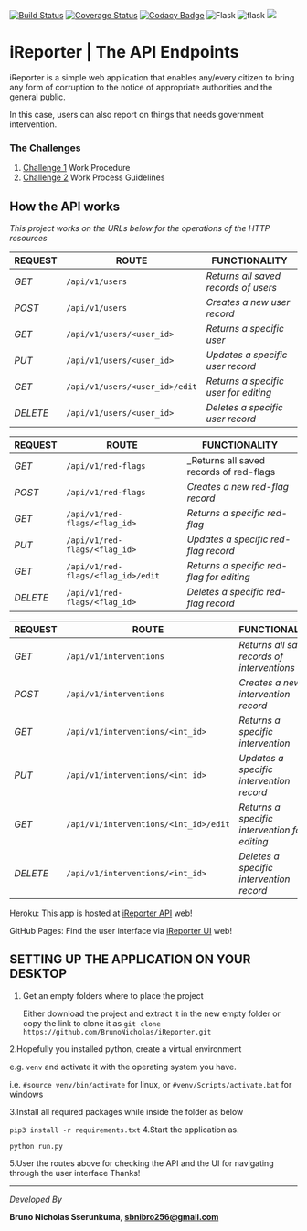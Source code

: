 [![Build Status](https://travis-ci.org/BrunoNicholas/iReporter.svg?branch=Develope)](https://travis-ci.org/BrunoNicholas/iReporter)
[![Coverage Status](https://coveralls.io/repos/github/BrunoNicholas/iReporter/badge.svg)](https://coveralls.io/github/BrunoNicholas/iReporter)
[![Codacy Badge](https://api.codacy.com/project/badge/Grade/54ee29e6553e4cf7ac04e2e058e918dd)](https://app.codacy.com/app/BrunoNicholas/iReporter?utm_source=github.com&utm_medium=referral&utm_content=BrunoNicholas/iReporter&utm_campaign=Badge_Grade_Dashboard)
![Flask](https://img.shields.io/pypi/dd/flask.svg)
![flask](https://img.shields.io/pypi/pyversions/flask.svg)
![](https://img.shields.io/github/commit-activity/y/BrunoNicholas/iReporter.svg)

# iReporter | The API Endpoints
iReporter is a simple web application that enables any/every citizen to bring any form of corruption to the notice of appropriate authorities and the general public.

In this case, users can also report on things that needs government intervention.

### The Challenges

1. [Challenge 1](https://github.com/BrunoNicholas/iReporter/wiki) Work Procedure
2. [Challenge 2](https://github.com/BrunoNicholas/iReporter/wiki/Creation-of-an-API-endpoints) Work Process Guidelines
  
## How the API works

_This project works on the URLs below for the operations of the HTTP resources_

| REQUEST | ROUTE | FUNCTIONALITY |
| ------- | ----- | ------------- |
| *GET* | ```/api/v1/users``` | _Returns all saved records of users_|
| *POST* | ```/api/v1/users``` | _Creates a new user record_|
| *GET* | ```/api/v1/users/<user_id>``` | _Returns a specific user_|
| *PUT* | ```/api/v1/users/<user_id>``` | _Updates a specific user record_|
| *GET* | ```/api/v1/users/<user_id>/edit``` | _Returns a specific user for editing_|
| *DELETE* | ```/api/v1/users/<user_id>``` | _Deletes a specific user record_|


| REQUEST | ROUTE | FUNCTIONALITY |
| ------- | ----- | ------------- |
| *GET* | ```/api/v1/red-flags``` | _Returns all saved records of red-flags|
| *POST* | ```/api/v1/red-flags``` | _Creates a new red-flag record_|
| *GET* | ```/api/v1/red-flags/<flag_id>``` | _Returns a specific red-flag_|
| *PUT* | ```/api/v1/red-flags/<flag_id>``` | _Updates a specific red-flag record_|
| *GET* | ```/api/v1/red-flags/<flag_id>/edit``` | _Returns a specific red-flag for editing_|
| *DELETE* | ```/api/v1/red-flags/<flag_id>``` | _Deletes a specific red-flag record_|


| REQUEST | ROUTE | FUNCTIONALITY |
| ------- | ----- | ------------- |
| *GET* | ```/api/v1/interventions``` | _Returns all saved records of interventions_|
| *POST* | ```/api/v1/interventions``` | _Creates a new intervention record_|
| *GET* | ```/api/v1/interventions/<int_id>``` | _Returns a specific intervention_|
| *PUT* | ```/api/v1/interventions/<int_id>``` | _Updates a specific intervention record_|
| *GET* | ```/api/v1/interventions/<int_id>/edit``` | _Returns a specific intervention for editing_|
| *DELETE* | ```/api/v1/interventions/<int_id>``` | _Deletes a specific intervention record_|

Heroku: This app is hosted at [iReporter API](https://ireporter-v01.herokuapp.com/api/v1/) web!

GitHub Pages: Find the user interface via [iReporter UI](https://brunonicholas.github.io/iReporter/) web!

## SETTING UP THE APPLICATION ON YOUR DESKTOP

1. Get an empty folders where to place the project

   Either download the project and extract it in the new empty folder or copy the link to clone it as ```git clone https://github.com/BrunoNicholas/iReporter.git```
  
2.Hopefully you installed python, create a virtual environment 

e.g. ```venv``` and activate it with the operating system you have.

   i.e. ```#source venv/bin/activate``` for linux, or ```#venv/Scripts/activate.bat``` for windows 

3.Install all required packages while inside the folder as below

   ```pip3 install -r requirements.txt```
4.Start the application as. 

  ```python run.py```

5.User the routes above for checking the API and the UI for navigating through the user interface
Thanks!

------------------------------------------------------------------------------------------

*Developed By*

**Bruno Nicholas Sserunkuma**, **sbnibro256@gmail.com**
